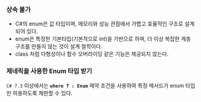 
### 상속 불가
- C#의 enum은 값 타입이며, 메모리와 성능 관점에서 가볍고 효율적인 구조로 설계되어 있다.
- enum은 특정한 기본타입(기본적으로 int)을 기반으로 하며, 더 이상 복잡한 계층 구조를 만들지 않는 것이 설계 철학이다.
- class 처럼 다형성이나 함수 오버라이딩 같은 기능은 제공되지 않는다.

### 제네릭을 사용한 Enum 타입 받기
`C# 7.3` 이상에서는 **`where T : Enum`** 제약 조건을 사용하여 특정 메서드가 enum 타입만 허용하도록 제한할 수 있다.
```csharp

```
